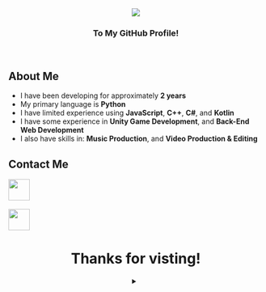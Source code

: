 <div align="center">
  <img src="https://github.com/OneBigUnit/OneBigUnit/blob/main/Welcome Gif.gif">
  <br>
  <h3> To My GitHub Profile! </h3>
</div>
<br>


## About Me

* I have been developing for approximately **2 years**
* My primary language is **Python**
* I have limited experience using **JavaScript**, **C++**, **C#**, and **Kotlin**
* I have some experience in **Unity Game Development**, and **Back-End Web Development**
* I also have skills in: **Music Production**, and **Video Production & Editing**


## Contact Me

<code><a href="https://discordapp.com/users/380798738295422978"><img src="https://img.icons8.com/color/48/000000/discord-logo.png" height="42"></a></code>
<br>
<br>
<code><a href="mailto:kieran.lock@ymail.com"><img src="https://img.icons8.com/color/48/000000/yahoo-mail-app.png" height="42"></a></code>


##

<div align="center">
  <h1> <b> Thanks for visting! </b> </h1>
  <details>
    <summary></summary>
    <img src="https://media0.giphy.com/media/9eM1SWnqjrc40/200.gif" align="center">
  </details>
</div>
